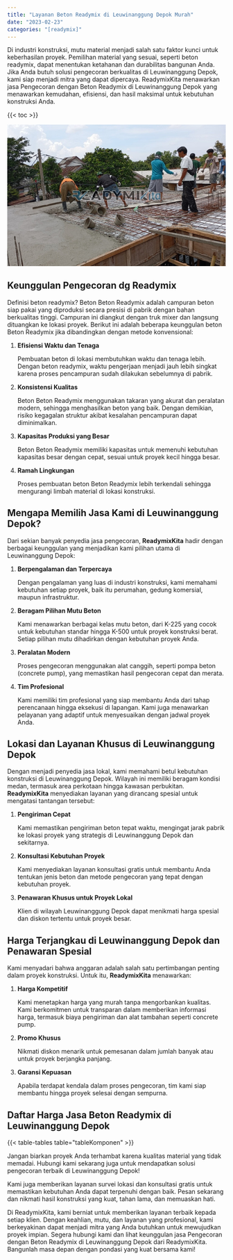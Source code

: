 ```yaml
---
title: "Layanan Beton Readymix di Leuwinanggung Depok Murah"
date: "2023-02-23"
categories: "[readymix]"
---
```


Di industri konstruksi, mutu material menjadi salah satu faktor kunci untuk keberhasilan proyek. Pemilihan material yang sesuai, seperti beton readymix, dapat menentukan ketahanan dan durabilitas bangunan Anda. Jika Anda butuh solusi pengecoran berkualitas di Leuwinanggung Depok, kami siap menjadi mitra yang dapat dipercaya. ReadymixKita menawarkan jasa Pengecoran dengan Beton Readymix di Leuwinanggung Depok yang menawarkan kemudahan, efisiensi, dan hasil maksimal untuk kebutuhan konstruksi Anda.

{{< toc >}}

![Layanan Beton Readymix di Leuwinanggung Depok Murah](/images/readymix/cor-readymix-21.jpg)

## Keunggulan Pengecoran dg Readymix

Definisi beton readymix? Beton Beton Readymix adalah campuran beton siap pakai yang diproduksi secara presisi di pabrik dengan bahan berkualitas tinggi. Campuran ini diangkut dengan truk mixer dan langsung dituangkan ke lokasi proyek. Berikut ini adalah beberapa keunggulan beton Beton Readymix jika dibandingkan dengan metode konvensional:

1. **Efisiensi Waktu dan Tenaga**

   Pembuatan beton di lokasi membutuhkan waktu dan tenaga lebih. Dengan beton readymix, waktu pengerjaan menjadi jauh lebih singkat karena proses pencampuran sudah dilakukan sebelumnya di pabrik.

2. **Konsistensi Kualitas**

   Beton Beton Readymix menggunakan takaran yang akurat dan peralatan modern, sehingga menghasilkan beton yang baik. Dengan demikian, risiko kegagalan struktur akibat kesalahan pencampuran dapat diminimalkan.

3. **Kapasitas Produksi yang Besar**

   Beton Beton Readymix memiliki kapasitas untuk memenuhi kebutuhan kapasitas besar dengan cepat, sesuai untuk proyek kecil hingga besar.

4. **Ramah Lingkungan**

   Proses pembuatan beton Beton Readymix lebih terkendali sehingga mengurangi limbah material di lokasi konstruksi.

## Mengapa Memilih Jasa Kami di Leuwinanggung Depok?

Dari sekian banyak penyedia jasa pengecoran, **ReadymixKita** hadir dengan berbagai keunggulan yang menjadikan kami pilihan utama di Leuwinanggung Depok:

1. **Berpengalaman dan Terpercaya**

   Dengan pengalaman yang luas di industri konstruksi, kami memahami kebutuhan setiap proyek, baik itu perumahan, gedung komersial, maupun infrastruktur.

2. **Beragam Pilihan Mutu Beton**

   Kami menawarkan berbagai kelas mutu beton, dari K-225 yang cocok untuk kebutuhan standar hingga K-500 untuk proyek konstruksi berat. Setiap pilihan mutu dihadirkan dengan kebutuhan proyek Anda.

3. **Peralatan Modern**

   Proses pengecoran menggunakan alat canggih, seperti pompa beton (concrete pump), yang memastikan hasil pengecoran cepat dan merata.

4. **Tim Profesional**

   Kami memiliki tim profesional yang siap membantu Anda dari tahap perencanaan hingga eksekusi di lapangan. Kami juga menawarkan pelayanan yang adaptif untuk menyesuaikan dengan jadwal proyek Anda.

## Lokasi dan Layanan Khusus di Leuwinanggung Depok

Dengan menjadi penyedia jasa lokal, kami memahami betul kebutuhan konstruksi di Leuwinanggung Depok. Wilayah ini memiliki beragam kondisi medan, termasuk area perkotaan hingga kawasan perbukitan. **ReadymixKita** menyediakan layanan yang dirancang spesial untuk mengatasi tantangan tersebut:

1. **Pengiriman Cepat**

   Kami memastikan pengiriman beton tepat waktu, mengingat jarak pabrik ke lokasi proyek yang strategis di Leuwinanggung Depok dan sekitarnya.

2. **Konsultasi Kebutuhan Proyek**

   Kami menyediakan layanan konsultasi gratis untuk membantu Anda tentukan jenis beton dan metode pengecoran yang tepat dengan kebutuhan proyek.

3. **Penawaran Khusus untuk Proyek Lokal**

   Klien di wilayah Leuwinanggung Depok dapat menikmati harga spesial dan diskon tertentu untuk proyek besar.

## Harga Terjangkau di Leuwinanggung Depok dan Penawaran Spesial

Kami menyadari bahwa anggaran adalah salah satu pertimbangan penting dalam proyek konstruksi. Untuk itu, **ReadymixKita** menawarkan:

1. **Harga Kompetitif**

   Kami menetapkan harga yang murah tanpa mengorbankan kualitas. Kami berkomitmen untuk transparan dalam memberikan informasi harga, termasuk biaya pengiriman dan alat tambahan seperti concrete pump.

2. **Promo Khusus**

   Nikmati diskon menarik untuk pemesanan dalam jumlah banyak atau untuk proyek berjangka panjang.

3. **Garansi Kepuasan**

   Apabila terdapat kendala dalam proses pengecoran, tim kami siap membantu hingga proyek selesai dengan sempurna.

## Daftar Harga Jasa Beton Readymix di Leuwinanggung Depok

{{< table-tables table="tableKomponen" >}}

Jangan biarkan proyek Anda terhambat karena kualitas material yang tidak memadai. Hubungi kami sekarang juga untuk mendapatkan solusi pengecoran terbaik di Leuwinanggung Depok!

Kami juga memberikan layanan survei lokasi dan konsultasi gratis untuk memastikan kebutuhan Anda dapat terpenuhi dengan baik. Pesan sekarang dan nikmati hasil konstruksi yang kuat, tahan lama, dan memuaskan hati.

Di ReadymixKita, kami berniat untuk memberikan layanan terbaik kepada setiap klien. Dengan keahlian, mutu, dan layanan yang profesional, kami berkeyakinan dapat menjadi mitra yang Anda butuhkan untuk mewujudkan proyek impian. Segera hubungi kami dan lihat keunggulan jasa Pengecoran dengan Beton Readymix di Leuwinanggung Depok dari ReadymixKita. Bangunlah masa depan dengan pondasi yang kuat bersama kami!